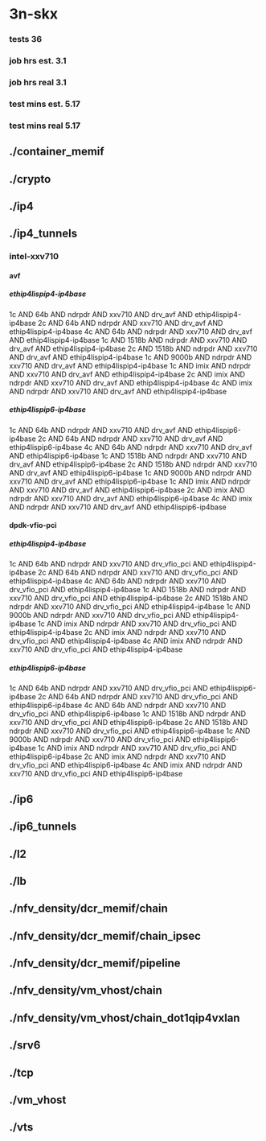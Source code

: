 # 3n-skx
### tests 36
### job hrs est. 3.1
### job hrs real 3.1
### test mins est. 5.17
### test mins real 5.17
## ./container_memif
## ./crypto
## ./ip4
## ./ip4_tunnels
### intel-xxv710
#### avf
##### ethip4lispip4-ip4base
1c AND 64b AND ndrpdr AND xxv710 AND drv_avf AND ethip4lispip4-ip4base
2c AND 64b AND ndrpdr AND xxv710 AND drv_avf AND ethip4lispip4-ip4base
4c AND 64b AND ndrpdr AND xxv710 AND drv_avf AND ethip4lispip4-ip4base
1c AND 1518b AND ndrpdr AND xxv710 AND drv_avf AND ethip4lispip4-ip4base
2c AND 1518b AND ndrpdr AND xxv710 AND drv_avf AND ethip4lispip4-ip4base
1c AND 9000b AND ndrpdr AND xxv710 AND drv_avf AND ethip4lispip4-ip4base
1c AND imix AND ndrpdr AND xxv710 AND drv_avf AND ethip4lispip4-ip4base
2c AND imix AND ndrpdr AND xxv710 AND drv_avf AND ethip4lispip4-ip4base
4c AND imix AND ndrpdr AND xxv710 AND drv_avf AND ethip4lispip4-ip4base
##### ethip4lispip6-ip4base
1c AND 64b AND ndrpdr AND xxv710 AND drv_avf AND ethip4lispip6-ip4base
2c AND 64b AND ndrpdr AND xxv710 AND drv_avf AND ethip4lispip6-ip4base
4c AND 64b AND ndrpdr AND xxv710 AND drv_avf AND ethip4lispip6-ip4base
1c AND 1518b AND ndrpdr AND xxv710 AND drv_avf AND ethip4lispip6-ip4base
2c AND 1518b AND ndrpdr AND xxv710 AND drv_avf AND ethip4lispip6-ip4base
1c AND 9000b AND ndrpdr AND xxv710 AND drv_avf AND ethip4lispip6-ip4base
1c AND imix AND ndrpdr AND xxv710 AND drv_avf AND ethip4lispip6-ip4base
2c AND imix AND ndrpdr AND xxv710 AND drv_avf AND ethip4lispip6-ip4base
4c AND imix AND ndrpdr AND xxv710 AND drv_avf AND ethip4lispip6-ip4base
#### dpdk-vfio-pci
##### ethip4lispip4-ip4base
1c AND 64b AND ndrpdr AND xxv710 AND drv_vfio_pci AND ethip4lispip4-ip4base
2c AND 64b AND ndrpdr AND xxv710 AND drv_vfio_pci AND ethip4lispip4-ip4base
4c AND 64b AND ndrpdr AND xxv710 AND drv_vfio_pci AND ethip4lispip4-ip4base
1c AND 1518b AND ndrpdr AND xxv710 AND drv_vfio_pci AND ethip4lispip4-ip4base
2c AND 1518b AND ndrpdr AND xxv710 AND drv_vfio_pci AND ethip4lispip4-ip4base
1c AND 9000b AND ndrpdr AND xxv710 AND drv_vfio_pci AND ethip4lispip4-ip4base
1c AND imix AND ndrpdr AND xxv710 AND drv_vfio_pci AND ethip4lispip4-ip4base
2c AND imix AND ndrpdr AND xxv710 AND drv_vfio_pci AND ethip4lispip4-ip4base
4c AND imix AND ndrpdr AND xxv710 AND drv_vfio_pci AND ethip4lispip4-ip4base
##### ethip4lispip6-ip4base
1c AND 64b AND ndrpdr AND xxv710 AND drv_vfio_pci AND ethip4lispip6-ip4base
2c AND 64b AND ndrpdr AND xxv710 AND drv_vfio_pci AND ethip4lispip6-ip4base
4c AND 64b AND ndrpdr AND xxv710 AND drv_vfio_pci AND ethip4lispip6-ip4base
1c AND 1518b AND ndrpdr AND xxv710 AND drv_vfio_pci AND ethip4lispip6-ip4base
2c AND 1518b AND ndrpdr AND xxv710 AND drv_vfio_pci AND ethip4lispip6-ip4base
1c AND 9000b AND ndrpdr AND xxv710 AND drv_vfio_pci AND ethip4lispip6-ip4base
1c AND imix AND ndrpdr AND xxv710 AND drv_vfio_pci AND ethip4lispip6-ip4base
2c AND imix AND ndrpdr AND xxv710 AND drv_vfio_pci AND ethip4lispip6-ip4base
4c AND imix AND ndrpdr AND xxv710 AND drv_vfio_pci AND ethip4lispip6-ip4base
## ./ip6
## ./ip6_tunnels
## ./l2
## ./lb
## ./nfv_density/dcr_memif/chain
## ./nfv_density/dcr_memif/chain_ipsec
## ./nfv_density/dcr_memif/pipeline
## ./nfv_density/vm_vhost/chain
## ./nfv_density/vm_vhost/chain_dot1qip4vxlan
## ./srv6
## ./tcp
## ./vm_vhost
## ./vts
